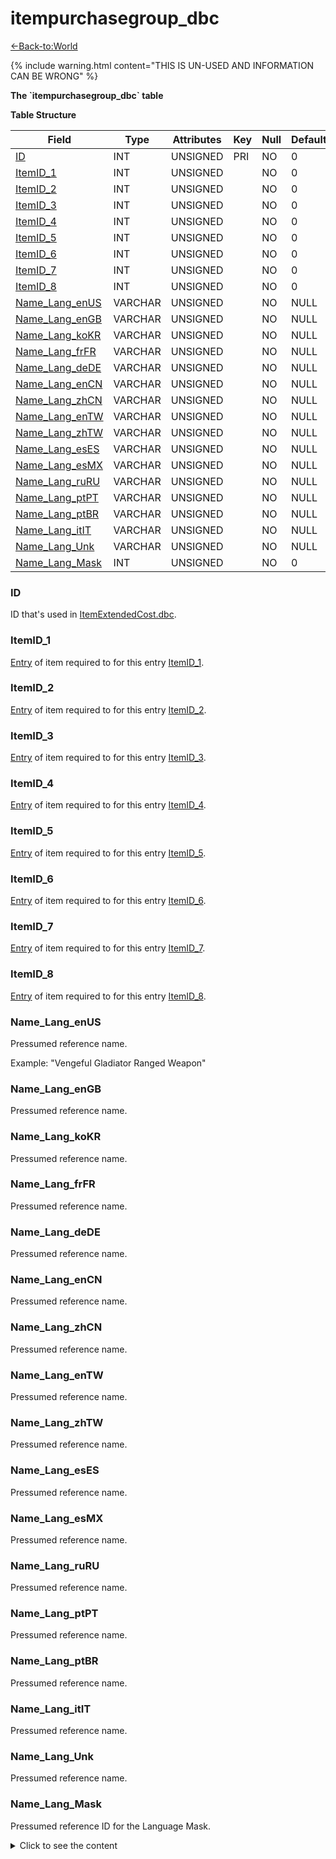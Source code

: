 # itempurchasegroup_dbc

[<-Back-to:World](database-world)

{% include warning.html content="THIS IS UN-USED AND INFORMATION CAN BE WRONG" %}

**The \`itempurchasegroup_dbc\` table**

**Table Structure**

| Field                             | Type    | Attributes | Key | Null | Default | Extra | Comment |
| --------------------------------- | ------- | ---------- | --- | ---- | ------- | ----- | ------- |
| [ID](#id)                         | INT     | UNSIGNED   | PRI | NO   | 0       |
| [ItemID_1](#itemid_1)             | INT     | UNSIGNED   |     | NO   | 0       |
| [ItemID_2](#itemid_2)             | INT     | UNSIGNED   |     | NO   | 0       |
| [ItemID_3](#itemid_3)             | INT     | UNSIGNED   |     | NO   | 0       |
| [ItemID_4](#itemid_4)             | INT     | UNSIGNED   |     | NO   | 0       |
| [ItemID_5](#itemid_5)             | INT     | UNSIGNED   |     | NO   | 0       |
| [ItemID_6](#itemid_6)             | INT     | UNSIGNED   |     | NO   | 0       |
| [ItemID_7](#itemid_7)             | INT     | UNSIGNED   |     | NO   | 0       |
| [ItemID_8](#itemid_8)             | INT     | UNSIGNED   |     | NO   | 0       |
| [Name_Lang_enUS](#name_lang_enus) | VARCHAR | UNSIGNED   |     | NO   | NULL    |
| [Name_Lang_enGB](#name_lang_engb) | VARCHAR | UNSIGNED   |     | NO   | NULL    |
| [Name_Lang_koKR](#name_lang_kokr) | VARCHAR | UNSIGNED   |     | NO   | NULL    |
| [Name_Lang_frFR](#name_lang_frfr) | VARCHAR | UNSIGNED   |     | NO   | NULL    |
| [Name_Lang_deDE](#name_lang_dede) | VARCHAR | UNSIGNED   |     | NO   | NULL    |
| [Name_Lang_enCN](#name_lang_encn) | VARCHAR | UNSIGNED   |     | NO   | NULL    |
| [Name_Lang_zhCN](#name_lang_zhcn) | VARCHAR | UNSIGNED   |     | NO   | NULL    |
| [Name_Lang_enTW](#name_lang_entw) | VARCHAR | UNSIGNED   |     | NO   | NULL    |
| [Name_Lang_zhTW](#name_lang_zhtw) | VARCHAR | UNSIGNED   |     | NO   | NULL    |
| [Name_Lang_esES](#name_lang_eses) | VARCHAR | UNSIGNED   |     | NO   | NULL    |
| [Name_Lang_esMX](#name_lang_esmx) | VARCHAR | UNSIGNED   |     | NO   | NULL    |
| [Name_Lang_ruRU](#name_lang_ruru) | VARCHAR | UNSIGNED   |     | NO   | NULL    |
| [Name_Lang_ptPT](#name_lang_ptpt) | VARCHAR | UNSIGNED   |     | NO   | NULL    |
| [Name_Lang_ptBR](#name_lang_ptbr) | VARCHAR | UNSIGNED   |     | NO   | NULL    |
| [Name_Lang_itIT](#name_lang_itit) | VARCHAR | UNSIGNED   |     | NO   | NULL    |
| [Name_Lang_Unk](#name_lang_unk)   | VARCHAR | UNSIGNED   |     | NO   | NULL    |
| [Name_Lang_Mask](#name_lang_mask) | INT     | UNSIGNED   |     | NO   | 0       |

### ID

ID that's used in [ItemExtendedCost.dbc](itemextendedcost_dbc#id).

### ItemID_1

[Entry](item_template#entry) of item required to for this entry [ItemID_1](#itemid_1).

### ItemID_2

[Entry](item_template#entry) of item required to for this entry [ItemID_2](#itemid_2).

### ItemID_3

[Entry](item_template#entry) of item required to for this entry [ItemID_3](#itemid_3).

### ItemID_4

[Entry](item_template#entry) of item required to for this entry [ItemID_4](#itemid_3).

### ItemID_5

[Entry](item_template#entry) of item required to for this entry [ItemID_5](#itemid_5).

### ItemID_6

[Entry](item_template#entry) of item required to for this entry [ItemID_6](#itemid_6).

### ItemID_7

[Entry](item_template#entry) of item required to for this entry [ItemID_7](#itemid_7).

### ItemID_8

[Entry](item_template#entry) of item required to for this entry [ItemID_8](#itemid_8).

### Name_Lang_enUS

Pressumed reference name.

Example: "Vengeful Gladiator Ranged Weapon"

### Name_Lang_enGB

Pressumed reference name.

### Name_Lang_koKR

Pressumed reference name.

### Name_Lang_frFR

Pressumed reference name.

### Name_Lang_deDE

Pressumed reference name.

### Name_Lang_enCN

Pressumed reference name.

### Name_Lang_zhCN

Pressumed reference name.

### Name_Lang_enTW

Pressumed reference name.

### Name_Lang_zhTW

Pressumed reference name.

### Name_Lang_esES

Pressumed reference name.

### Name_Lang_esMX

Pressumed reference name.

### Name_Lang_ruRU

Pressumed reference name.

### Name_Lang_ptPT

Pressumed reference name.

### Name_Lang_ptBR

Pressumed reference name.

### Name_Lang_itIT

Pressumed reference name.

### Name_Lang_Unk

Pressumed reference name.

### Name_Lang_Mask

Pressumed reference ID for the Language Mask.

<details>

<summary>Click to see the content </summary>

| ID  | ItemID_1 | ItemID_2 | ItemID_3 | ItemID_4 | ItemID_5 | ItemID_6 | ItemID_7 | ItemID_8 | Name_Lang_enUS                   | Name_Lang_enGB | Name_Lang_koKR | Name_Lang_frFR | Name_Lang_deDE | Name_Lang_enCN | Name_Lang_zhCN | Name_Lang_enTW | Name_Lang_zhTW | Name_Lang_esES | Name_Lang_esMX | Name_Lang_ruRU | Name_Lang_ptPT | Name_Lang_ptBR | Name_Lang_itIT | Name_Lang_Unk | Name_Lang_Mask |
| --- | -------- | -------- | -------- | -------- | -------- | -------- | -------- | -------- | -------------------------------- | -------------- | -------------- | -------------- | -------------- | -------------- | -------------- | -------------- | -------------- | -------------- | -------------- | -------------- | -------------- | -------------- | -------------- | ------------- | -------------- |
| 1   | 34529    | 34530    | 33006    | 0        | 0        | 0        | 0        | 0        | Vengeful Gladiator Ranged Weapon |                |                |                |                |                |                |                |                |                |                |                |                |                |                |               | 16712190       |

</details>
